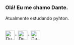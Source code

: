 ### Olá! Eu me chamo Dante.
Atualmente estudando pyhton.
<div>
  <div style="display: inline-block"><br>
  <img align="center" alt="Duarte-CSS"  height="30"  wisht="40"  src="https://cdn.jsdelivr.net/gh/devicons/devicon/icons/css3/css3-original.svg" />-
  <img align="center" alt="Duarte-HTML"  height="30"  wisht="40"  src="https://cdn.jsdelivr.net/gh/devicons/devicon/icons/html5/html5-original.svg"/>-
  <img align="center" alt="Duarte-HTML"  height="30"  wisht="40"  src="https://cdn.jsdelivr.net/gh/devicons/devicon/icons/python/python-original.svg"/>
  </div>
</div>

